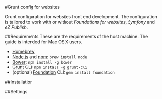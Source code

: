 #Grunt config for websites

Grunt configuration for websites front end development. The configuration is tailored to work with or without *Foundations for websites*, *Symfony* and *eZ Publish*.

##Requirements
These are the requirements of the host machine. The guide is intended for Mac OS X users.

 - [Homebrew](http://brew.sh)
 - [Node.js](http://nodejs.org) and [npm](https://www.npmjs.com): `brew install node`
 - [Bower](http://bower.io): `npm install -g bower`
 - [Grunt](http://gruntjs.com) CLI: `npm install -g grunt-cli`
 - (optional) [Foundation](http://foundation.zurb.com) CLI: `gem install foundation`


##Installation


##Settings